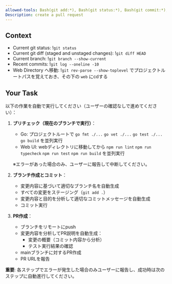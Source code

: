 ```yaml
---
allowed-tools: Bash(git add:*), Bash(git status:*), Bash(git commit:*), Bash(git checkout:*), Bash(git push:*), Bash(gh pr create:*), Bash(go fmt:*), Bash(go vet:*), Bash(go test:*), Bash(go build:*), Bash(npm run:*), Bash(git rev-parse:*)
Description: create a pull request
---
```


## Context

- Current git status: !`git status`
- Current git diff (staged and unstaged changes): !`git diff HEAD`
- Current branch: !`git branch --show-current`
- Recent commits: !`git log --oneline -10`
- Web Directory へ移動: !`git rev-parse --show-toplevel` でプロジェクトルートパスを覚えておき、その下の `web` にcdする

## Your Task

以下の作業を自動で実行してください（ユーザーの確認なしで進めてください）：

1. **プリチェック（現在のブランチで実行）**：
   - Go: プロジェクトルートで `go fmt ./...` `go vet ./...` `go test ./...` `go build` を並列実行
   - Web UI: webディレクトリに移動してから `npm run lint` `npm run typecheck` `npm run test` `npm run build` を並列実行
   
   ※エラーがあった場合のみ、ユーザーに報告して中断してください。

2. **ブランチ作成とコミット**：
   - 変更内容に基づいて適切なブランチ名を自動生成
   - すべての変更をステージング（`git add .`）
   - 変更内容と目的を分析して適切なコミットメッセージを自動生成
   - コミット実行

3. **PR作成**：
   - ブランチをリモートにpush
   - 変更内容を分析してPR説明を自動生成：
     - 変更の概要（コミット内容から分析）
     - テスト実行結果の確認
   - mainブランチに対するPR作成
   - PR URLを報告

**重要**: 各ステップでエラーが発生した場合のみユーザーに報告し、成功時は次のステップに自動進行してください。

